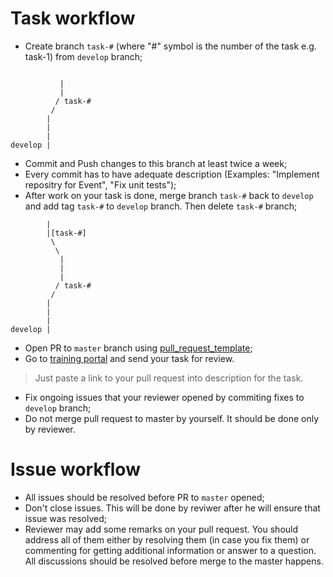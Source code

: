 # Task workflow
* Create branch `task-#` (where "#" symbol is the number of the task e.g. task-1) from `develop` branch;
```

           | 
           |
          / task-#
         /
        |
        |
        |
develop |

```
* Commit and Push changes to this branch at least twice a week;
* Every commit has to have adequate description (Examples: "Implement repositry for Event", "Fix unit tests");
* After work on your task is done, merge branch `task-#` back to `develop` and add tag `task-#` to `develop` branch. Then delete `task-#` branch;

```
        |
        |[task-#]
         \
          \
           |       
           | 
           |
          / task-#
         /
        |
        |
        |
develop |

```

* Open PR to `master` branch using [pull_request_template](pull_request_template.md);
* Go to [training portal](https://www.training.by/) and send your task for review.
> Just paste a link to your pull request into description for the task.
* Fix ongoing issues that your reviewer opened by commiting fixes to `develop` branch;
* Do not merge pull request to master by yourself. It should be done only by reviewer.

# Issue workflow
* All issues should be resolved before PR to `master` opened;
* Don't close issues. This will be done by reviwer after he will ensure that issue was resolved;
* Reviewer may add some remarks on your pull request. You should address all of them either by resolving them (in case you fix them) or commenting for getting additional information or answer to a question. All discussions should be resolved before merge to the master happens.

